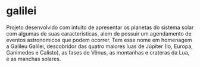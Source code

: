 # galilei
Projeto desenvolvido com intuito de apresentar os planetas do sistema solar com algumas de suas caracteristicas, alem de possuir um agendamento de eventos astronomicos que podem ocorrer. 
Tem esse nome em homenagem a Galileu Galilei, descobridor das quatro maiores luas de Júpiter (Io, Europa, Ganimedes e Calisto), as fases de Vênus, as montanhas e crateras da Lua, e as manchas solares.
